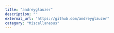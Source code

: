 ```yaml
---
title: "andreyglauzer"
description: ""
external_url: "https://github.com/andreyglauzer"
category: "Miscellaneous"
---
```

